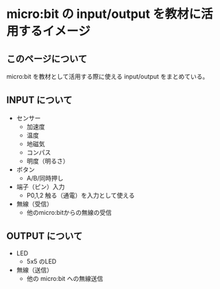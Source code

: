 # micro:bit の input/output を教材に活用するイメージ

## このページについて

micro:bit を教材として活用する際に使える input/output をまとめている。

## INPUT について

* センサー
  * 加速度
  * 温度
  * 地磁気
  * コンパス
  * 明度（明るさ）
* ボタン
  * A/B/同時押し
* 端子（ピン）入力
  * P0,1,2 触る（通電）を入力として使える
* 無線（受信）
  * 他のmicro:bitからの無線の受信

## OUTPUT について

* LED
  * 5x5 のLED
* 無線（送信）
  * 他の micro:bit への無線送信

